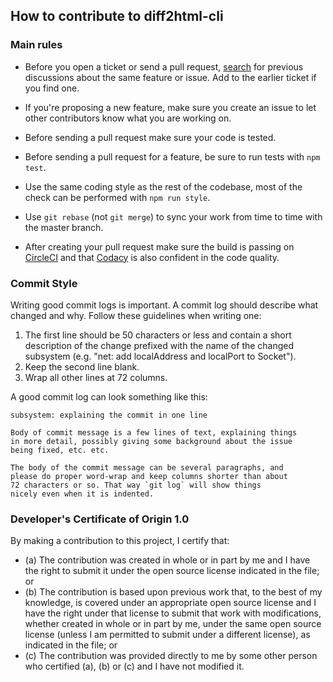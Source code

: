 ## How to contribute to diff2html-cli

### Main rules

* Before you open a ticket or send a pull request, [search](https://github.com/rtfpessoa/diff2html-cli/issues) for previous discussions about the same feature or issue. Add to the earlier ticket if you find one.

* If you're proposing a new feature, make sure you create an issue to let other contributors know what you are working on.

* Before sending a pull request make sure your code is tested.

* Before sending a pull request for a feature, be sure to run tests with `npm test`.

* Use the same coding style as the rest of the codebase, most of the check can be performed with `npm run style`.

* Use `git rebase` (not `git merge`) to sync your work from time to time with the master branch.

* After creating your pull request make sure the build is passing on [CircleCI](https://circleci.com/gh/rtfpessoa/diff2html-cli)
and that [Codacy](https://www.codacy.com/app/Codacy/diff2html-cli) is also confident in the code quality.

### Commit Style

Writing good commit logs is important. A commit log should describe what changed and why.
Follow these guidelines when writing one:

1. The first line should be 50 characters or less and contain a short
   description of the change prefixed with the name of the changed
   subsystem (e.g. "net: add localAddress and localPort to Socket").
2. Keep the second line blank.
3. Wrap all other lines at 72 columns.

A good commit log can look something like this:

```
subsystem: explaining the commit in one line

Body of commit message is a few lines of text, explaining things
in more detail, possibly giving some background about the issue
being fixed, etc. etc.

The body of the commit message can be several paragraphs, and
please do proper word-wrap and keep columns shorter than about
72 characters or so. That way `git log` will show things
nicely even when it is indented.
```

### Developer's Certificate of Origin 1.0

By making a contribution to this project, I certify that:

* (a) The contribution was created in whole or in part by me and I
  have the right to submit it under the open source license indicated
  in the file; or
* (b) The contribution is based upon previous work that, to the best
  of my knowledge, is covered under an appropriate open source license
  and I have the right under that license to submit that work with
  modifications, whether created in whole or in part by me, under the
  same open source license (unless I am permitted to submit under a
  different license), as indicated in the file; or
* (c) The contribution was provided directly to me by some other
  person who certified (a), (b) or (c) and I have not modified it.
